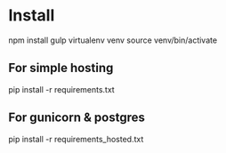 # Install
npm install
gulp
virtualenv venv
source venv/bin/activate
## For simple hosting
pip install -r requirements.txt
## For gunicorn & postgres
pip install -r requirements_hosted.txt
